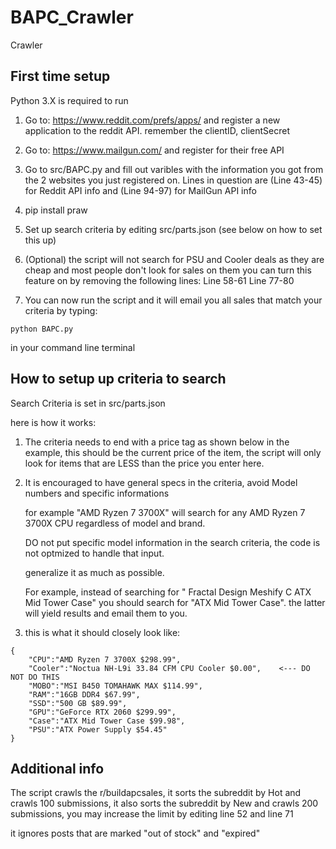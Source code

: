 # BAPC_Crawler
Crawler

## First time setup
Python 3.X is required to run

1. Go to: https://www.reddit.com/prefs/apps/ and register a new application to the reddit API. remember the clientID, clientSecret
2. Go to: https://www.mailgun.com/ and register for their free API 
3. Go to src/BAPC.py and fill out varibles with the information you got from the 2 websites you just registered on. 
Lines in question are (Line 43-45) for Reddit API info and (Line 94-97) for MailGun API info
4. pip install praw
5. Set up search criteria by editing src/parts.json (see below on how to set this up)

6. (Optional) the script will not search for PSU and Cooler deals as they are cheap and most people don't look for sales on them
you can turn this feature on by removing the following lines:
Line 58-61
Line 77-80

7. You can now run the script and it will email you all sales that match your criteria by typing:
```
python BAPC.py
```
in your command line terminal

## How to setup up criteria to search
Search Criteria is set in src/parts.json

here is how it works:
1. The criteria needs to end with a price tag as shown below in the example, this should be the current price of the item, the script will only look for items that are LESS than the price you enter here.
2. It is encouraged to have general specs in the criteria, avoid Model numbers and specific informations

    for example "AMD Ryzen 7 3700X" will search for any AMD Ryzen 7 3700X CPU regardless of model and brand.
    
    DO not put specific model information in the search criteria, the code is not optmized to handle that input.
    
    generalize it as much as possible.
    
    For example, instead of searching for "	Fractal Design Meshify C ATX Mid Tower Case"
    you should search for "ATX Mid Tower Case". the latter will yield results and email them to you.
   
3. this is what it should closely look like:
```
{
    "CPU":"AMD Ryzen 7 3700X $298.99",
    "Cooler":"Noctua NH-L9i 33.84 CFM CPU Cooler $0.00",    <--- DO NOT DO THIS
    "MOBO":"MSI B450 TOMAHAWK MAX $114.99",
    "RAM":"16GB DDR4 $67.99",
    "SSD":"500 GB $89.99",
    "GPU":"GeForce RTX 2060 $299.99",
    "Case":"ATX Mid Tower Case $99.98",
    "PSU":"ATX Power Supply $54.45"
}
```

## Additional info
The script crawls the r/buildapcsales, it sorts the subreddit by Hot and crawls 100 submissions, it also sorts the subreddit by New and crawls 200 submissions, you may increase the limit by editing line 52 and line 71

it ignores posts that are marked "out of stock" and "expired"
